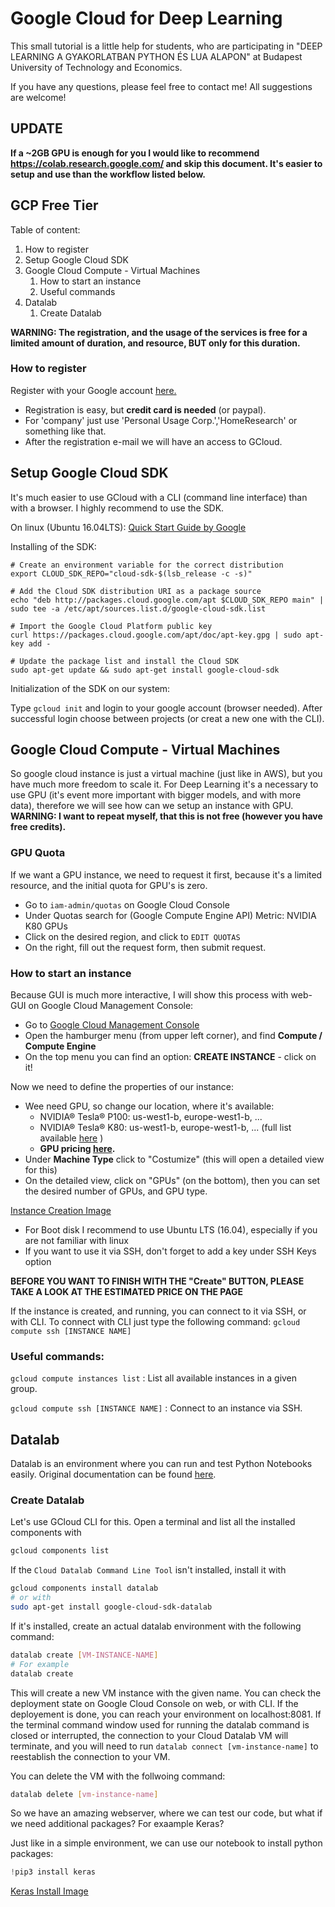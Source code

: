 # Google Cloud for Deep Learning
This small tutorial is a little help for students, who are participating in "DEEP LEARNING A GYAKORLATBAN PYTHON ÉS LUA ALAPON" at Budapest University of Technology and Economics.

If you have any questions, please feel free to contact me! All suggestions are welcome!

## UPDATE
**If a ~2GB GPU is enough for you I would like to recommend https://colab.research.google.com/ and skip this document.
It's easier to setup and use than the workflow listed below.**

## GCP Free Tier
Table of content:
1. How to register
2. Setup Google Cloud SDK
3. Google Cloud Compute - Virtual Machines
    1. How to start an instance
    2. Useful commands 
4. Datalab
    1. Create Datalab

**WARNING: The registration, and the usage of the services is free for a limited amount of duration, and resource, BUT only for this duration.** 
### How to register
Register with your Google account [here.](https://cloud.google.com/free/)
- Registration is easy, but **credit card is needed** (or paypal).
- For 'company' just use 'Personal Usage Corp.','HomeResearch' or something like that.
- After the registration e-mail we will have an access to GCloud.





## Setup Google Cloud SDK
It's much easier to use GCloud with a CLI (command line interface) than with a browser. I highly recommend to use the SDK.


On linux (Ubuntu 16.04LTS):
[Quick Start Guide by Google](https://cloud.google.com/sdk/docs/quickstart-debian-ubuntu)

Installing of the SDK:
```
# Create an environment variable for the correct distribution
export CLOUD_SDK_REPO="cloud-sdk-$(lsb_release -c -s)"

# Add the Cloud SDK distribution URI as a package source
echo "deb http://packages.cloud.google.com/apt $CLOUD_SDK_REPO main" | sudo tee -a /etc/apt/sources.list.d/google-cloud-sdk.list

# Import the Google Cloud Platform public key
curl https://packages.cloud.google.com/apt/doc/apt-key.gpg | sudo apt-key add -

# Update the package list and install the Cloud SDK
sudo apt-get update && sudo apt-get install google-cloud-sdk
```

Initialization of the SDK on our system:

Type `gcloud init` and login to your google account (browser needed).
After successful login choose between projects (or creat a new one with the CLI).

## Google Cloud Compute - Virtual Machines
So google cloud instance is just a virtual machine (just like in AWS), but you have much more freedom to scale it. For Deep Learning it's a necessary to use GPU (it's event more important with bigger models, and with more data), therefore we will see how can we setup an instance with GPU. **WARNING: I want to repeat myself, that this is not free (however you have free credits).**

### GPU Quota
If we want a GPU instance, we need to request it first, because it's a limited resource, and the initial quota for GPU's is zero.

* Go to `iam-admin/quotas` on Google Cloud Console
* Under Quotas search for (Google Compute Engine API) Metric: NVIDIA K80 GPUs
* Click on the desired region, and click to `EDIT QUOTAS`
* On the right, fill out the request form, then submit request.

### How to start an instance
Because GUI is much more interactive, I will show this process with web-GUI on Google Cloud Management Console:
* Go to [Google Cloud Management Console](https://console.cloud.google.com/home)
* Open the hamburger menu (from upper left corner), and find **Compute / Compute Engine**
* On the top menu you can find an option: **CREATE INSTANCE** - click on it!

Now we need to define the properties of our instance:
* Wee need GPU, so change our location, where it's available:
    * NVIDIA® Tesla® P100: us-west1-b, europe-west1-b, ...
    * NVIDIA® Tesla® K80: us-west1-b, europe-west1-b, ... (full list available [here](https://cloud.google.com/compute/docs/gpus/) )
    * **GPU pricing [here](https://cloud.google.com/compute/pricing#gpus).**
* Under **Machine Type** click to "Costumize" (this will open a detailed view for this)
* On the detailed view, click on "GPUs" (on the bottom), then you can set the desired number of GPUs, and GPU type.

 [Instance Creation Image](https://github.com/szdani/gcloud-dl/blob/master/image.png)

* For Boot disk I recommend to use Ubuntu LTS (16.04), especially if you are not familiar with linux
* If you want to use it via SSH, don't forget to add a key under SSH Keys option

**BEFORE YOU WANT TO FINISH WITH THE "Create"  BUTTON, PLEASE TAKE A LOOK AT THE ESTIMATED PRICE ON THE PAGE**

If the instance is created, and running, you can connect to it via SSH, or with CLI. To connect with CLI just type the following command:
`gcloud compute ssh [INSTANCE NAME]`

### Useful commands:
`gcloud compute instances list` : List all available instances in a given group.

`gcloud compute ssh [INSTANCE NAME]` : Connect to an instance via SSH. 

## Datalab

Datalab is an environment where you can run and test Python Notebooks easily. Original documentation can be found [here](https://cloud.google.com/datalab/docs/quickstarts).

### Create Datalab
Let's use GCloud CLI for this. Open a terminal and list all the installed components with </br>
```bash
gcloud components list
```
If the `Cloud Datalab Command Line Tool` isn't installed, install it with</br>
```Bash
gcloud components install datalab
# or with
sudo apt-get install google-cloud-sdk-datalab
```
If it's installed, create an actual datalab environment with the following command:
```Bash
datalab create [VM-INSTANCE-NAME]
# For example
datalab create
```
This will create a new VM instance with the given name. You can check the deployment state on Google Cloud Console on web, or with CLI. If the deployement is done, you can reach your environment on localhost:8081. If the terminal command window used for running the datalab command is closed or interrupted, the connection to your Cloud Datalab VM will terminate, and you will need to run `datalab connect [vm-instance-name]` to reestablish the connection to your VM.

You can delete the VM with the follwoing command:
```Bash
datalab delete [vm-instance-name]
```

So we have an amazing webserver, where we can test our code, but what if we need additional packages? For exaample Keras?

Just like in a simple environment, we can use our notebook to install python packages:
```Python
!pip3 install keras
```

[Keras Install Image](https://github.com/szdani/gcloud-dl/blob/master/datalab.png?raw=true)
